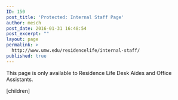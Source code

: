 ```yaml
---
ID: 150
post_title: 'Protected: Internal Staff Page'
author: mesch
post_date: 2016-01-31 16:48:54
post_excerpt: ""
layout: page
permalink: >
  http://www.umw.edu/residencelife/internal-staff/
published: true
---
```

This page is only available to Residence Life Desk Aides and Office Assistants.

[children]